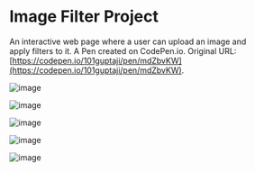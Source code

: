 # Image Filter Project
An interactive web page where a user can upload an image and apply filters to it.
A Pen created on CodePen.io. Original URL: [https://codepen.io/101guptaji/pen/mdZbvKW](https://codepen.io/101guptaji/pen/mdZbvKW).

![image](https://github.com/user-attachments/assets/6920d80b-c465-4a94-9196-7253876dd00f)

![image](https://github.com/user-attachments/assets/e7cda234-078e-48de-afc8-db614255f1ea)

![image](https://github.com/user-attachments/assets/1dd6bd90-7b5f-49f9-b338-00308b4a14d5)

![image](https://github.com/user-attachments/assets/c64ecdab-07df-4c17-b66f-7d4880dec230)

![image](https://github.com/user-attachments/assets/e8b24adb-737c-487d-ad01-826adbe374af)
